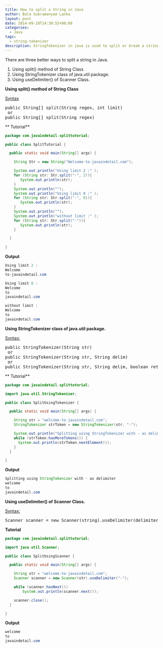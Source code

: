 ```yaml
---
title: How to split a String in Java
author: Bala Subramanyam Lanka
layout: post
date: 2014-09-28T14:30:53+00:00
categories:
  - Java
tags:
  - string-tokenizer
description: StringTokenizer in java is used to split or break a string into tokens based on a delimiter. Its methods do not distinguish among identifiers, numbers, and quoted strings.
---
```

There are three better ways to split a string in Java.

  1. Using split() method of String Class
  2. Using StringTokenizer class of java.util package.
  3. Using useDelimiter() of Scanner Class.



**Using split() method of String Class**

<span style="text-decoration: underline;">Syntax</span>

<pre>public String[] split(String regex, int limit)
 or
public String[] split(String regex)
</pre>

** Tutorial**

```java
package com.javaindetail.splittutorial;

public class SplitTutorial {

  public static void main(String[] args) {

    String Str = new String("Welcome-to-javaindetail.com");

    System.out.println("Using limit 2 :" );
    for (String str: Str.split("-", 2)){
       System.out.println(str);
    }
    System.out.println("");
    System.out.println("Using limit 0 :" );
    for (String str: Str.split("-", 0)){
       System.out.println(str);
    }
    System.out.println("");
    System.out.println("without limit :" );
    for (String str: Str.split("-")){
       System.out.println(str);
    }

  }

}
```

**Output**

```java
Using limit 2 :
Welcome
to-javaindetail.com

Using limit 0 :
Welcome
to
javaindetail.com

without limit :
Welcome
to
javaindetail.com
```

**Using StringTokenizer class of java.util package.**

<span style="text-decoration: underline;">Syntax:</span>

<pre>public StringTokenizer(String str)
 or
public StringTokenizer(String str, String delim)
 or
public StringTokenizer(String str, String delim, boolean returnDelims)</pre>

** Tutorial**

```java
package com.javaindetail.splittutorial;

import java.util.StringTokenizer;

public class SplitUsingTokenizer {

  public static void main(String[] args) {

    String str = "welcome-to-javaindetail.com";
    StringTokenizer strToken = new StringTokenizer(str, "-");

    System.out.println("Splitting using StringTokenizer with - as delimiter");
    while (strToken.hasMoreTokens()) {
      System.out.println(strToken.nextElement());
    }
  }

}
```

**Output**

```java
Splitting using StringTokenizer with - as delimiter
welcome
to
javaindetail.com
```

**Using useDelimiter() of Scanner Class.**

<span style="text-decoration: underline;">Syntax:</span>

<pre>Scanner scanner = new Scanner(string).useDelimiter(delimiter);</pre>

**Tutorial**

```java
package com.javaindetail.splittutorial;

import java.util.Scanner;

public class SplitUsingScanner {

  public static void main(String[] args) {

    String str = "welcome-to-javaindetail.com";
    Scanner scanner = new Scanner(str).useDelimiter("-");

    while (scanner.hasNext())
        System.out.println(scanner.next());

    scanner.close();
  }

}
```

**Output**

```java
welcome
to
javaindetail.com
```